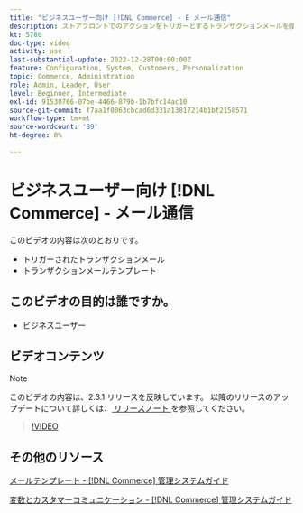 ```yaml
---
title: "ビジネスユーザー向け [!DNL Commerce] - E メール通信"
description: ストアフロントでのアクションをトリガーとするトランザクションメールを使用して、顧客とコミュニケーションを取ります。 ストアのメールテンプレートをカスタマイズおよび設定します。
kt: 5780
doc-type: video
activity: use
last-substantial-update: 2022-12-28T00:00:00Z
feature: Configuration, System, Customers, Personalization
topic: Commerce, Administration
role: Admin, Leader, User
level: Beginner, Intermediate
exl-id: 91530766-07be-4466-879b-1b7bfc14ac10
source-git-commit: f7aa1f0063cbcad6d331a13817214b1bf2158571
workflow-type: tm+mt
source-wordcount: '89'
ht-degree: 0%

---
```


# ビジネスユーザー向け [!DNL Commerce] - メール通信

このビデオの内容は次のとおりです。

- トリガーされたトランザクションメール
- トランザクションメールテンプレート

## このビデオの目的は誰ですか。

- ビジネスユーザー

## ビデオコンテンツ

>[!NOTE]
>
>このビデオの内容は、2.3.1 リリースを反映しています。 以降のリリースのアップデートについて詳しくは、[ リリースノート ](https://experienceleague.adobe.com/docs/commerce-operations/release/notes/overview.html?lang=ja) を参照してください。

>[!VIDEO](https://video.tv.adobe.com/v/330183?quality=12&learn=on&captions=jpn)

## その他のリソース

[ メールテンプレート - [!DNL Commerce]  管理システムガイド ](https://experienceleague.adobe.com/docs/commerce-admin/systems/communications/email-templates.html?lang=ja)

[ 変数とカスタマーコミュニケーション - [!DNL Commerce]  管理システムガイド ](https://experienceleague.adobe.com/docs/commerce-admin/systems/introduction.html?lang=ja#variables-and-customer-communications)
